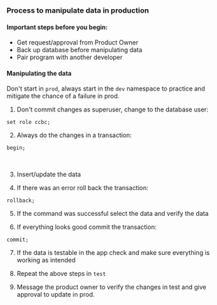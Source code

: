 ### Process to manipulate data in production

#### Important steps before you begin:

- Get request/approval from Product Owner
- Back up database before manipulating data
- Pair program with another developer

#### Manipulating the data

Don't start in `prod`, always start in the `dev` namespace to practice and mitigate the chance of a failure in prod.

1. Don't commit changes as superuser, change to the database user:

`set role ccbc;`

2. Always do the changes in a transaction:

`begin;`

<br />

3. Insert/update the data

4. If there was an error roll back the transaction:

`rollback;`

5. If the command was successful select the data and verify the data

6. If everything looks good commit the transaction:

`commit;`

7. If the data is testable in the app check and make sure everything is working as intended

8. Repeat the above steps in `test`

9. Message the product owner to verify the changes in test and give approval to update in prod.
